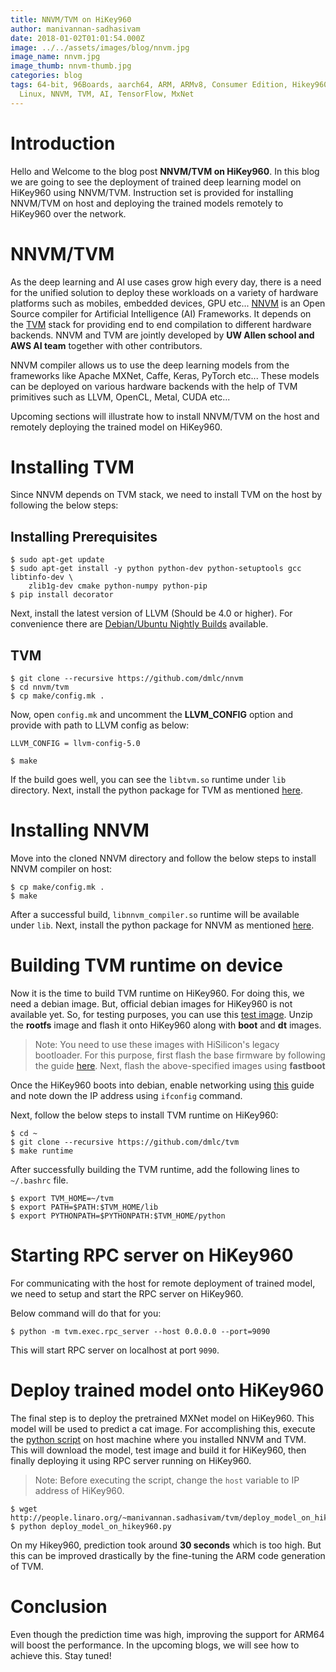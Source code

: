 ```yaml
---
title: NNVM/TVM on HiKey960
author: manivannan-sadhasivam
date: 2018-01-02T01:01:54.000Z
image: ../../assets/images/blog/nnvm.jpg
image_name: nnvm.jpg
image_thumb: nnvm-thumb.jpg
categories: blog
tags: 64-bit, 96Boards, aarch64, ARM, ARMv8, Consumer Edition, Hikey960, Linaro,
  Linux, NNVM, TVM, AI, TensorFlow, MxNet
---
```


# **Introduction**

Hello and Welcome to the blog post **NNVM/TVM on HiKey960**. In this
blog we are going to see the deployment of trained deep learning model
on HiKey960 using NNVM/TVM. Instruction set is provided for installing
NNVM/TVM on host and deploying the trained models remotely to HiKey960
over the network.

# NNVM/TVM

As the deep learning and AI use cases grow high every day, there is a need
for the unified solution to deploy these workloads on a variety of hardware
platforms such as mobiles, embedded devices, GPU etc... [NNVM](https://github.com/dmlc/nnvm)
is an Open Source compiler for Artificial Intelligence (AI) Frameworks.
It depends on the [TVM](https://github.com/dmlc/tvm/tree/52871592db15b0354e706724ee110338fc1bb7bc)
stack for providing end to end compilation to different hardware backends.
NNVM and TVM are jointly developed by **UW Allen school and AWS AI team**
together with other contributors.

NNVM compiler allows us to use the deep learning models from the frameworks
like Apache MXNet, Caffe, Keras, PyTorch etc... These models can be deployed
on various hardware backends with the help of TVM primitives such as LLVM,
OpenCL, Metal, CUDA etc...

Upcoming sections will illustrate how to install NNVM/TVM on the host and
remotely deploying the trained model on HiKey960.

# Installing TVM

Since NNVM depends on TVM stack, we need to install TVM on the host by
following the below steps:

## Installing Prerequisites

```shell
$ sudo apt-get update
$ sudo apt-get install -y python python-dev python-setuptools gcc libtinfo-dev \
    zlib1g-dev cmake python-numpy python-pip
$ pip install decorator
```

Next, install the latest version of LLVM (Should be 4.0 or higher). For convenience
there are [Debian/Ubuntu Nightly Builds](https://apt.llvm.org/) available.

## TVM

```shell
$ git clone --recursive https://github.com/dmlc/nnvm
$ cd nnvm/tvm
$ cp make/config.mk .
```

Now, open `config.mk` and uncomment the **LLVM_CONFIG** option and provide with
path to LLVM config as below:

```shell
LLVM_CONFIG = llvm-config-5.0
```

```shell
$ make
```

If the build goes well, you can see the `libtvm.so` runtime under `lib` directory.
Next, install the python package for TVM as mentioned [here](https://github.com/dmlc/tvm/blob/master/docs/install/index.rst#python-package-installation).

# Installing NNVM

Move into the cloned NNVM directory and follow the below steps to install
NNVM compiler on host:

```shell
$ cp make/config.mk .
$ make
```

After a successful build, `libnnvm_compiler.so` runtime will be available under `lib`.
Next, install the python package for NNVM as mentioned [here](https://github.com/dmlc/nnvm/blob/master/docs/how_to/install.md#python-package-installation).

# Building TVM runtime on device

Now it is the time to build TVM runtime on HiKey960. For doing this, we need
a debian image. But, official debian images for HiKey960 is not available yet.
So, for testing purposes, you can use this [test image](http://people.linaro.org/~guodong.xu/myupload/hikey960/build.debian.0509/).
Unzip the **rootfs** image and flash it onto HiKey960 along with **boot** and
**dt** images.

> Note: You need to use these images with HiSilicon's legacy bootloader. For
> this purpose, first flash the base firmware by following the guide
> [here](https://github.com/96boards-hikey/tools-images-hikey960#base-firmware-files-and-installation).
> Next, flash the above-specified images using **fastboot**

Once the HiKey960 boots into debian, enable networking using [this](https://www.96boards.org/documentation/consumer/dragonboard/dragonboard410c/guides/)
guide and note down the IP address using `ifconfig` command.

Next, follow the below steps to install TVM runtime on HiKey960:

```shell
$ cd ~
$ git clone --recursive https://github.com/dmlc/tvm
$ make runtime
```

After successfully building the TVM runtime, add the following lines
to `~/.bashrc` file.

```shell
$ export TVM_HOME=~/tvm
$ export PATH=$PATH:$TVM_HOME/lib
$ export PYTHONPATH=$PYTHONPATH:$TVM_HOME/python
```

# Starting RPC server on HiKey960

For communicating with the host for remote deployment of trained model, we
need to setup and start the RPC server on HiKey960.

Below command will do that for you:

```shell
$ python -m tvm.exec.rpc_server --host 0.0.0.0 --port=9090
```

This will start RPC server on localhost at port `9090`.

# Deploy trained model onto HiKey960

The final step is to deploy the pretrained MXNet model on HiKey960. This model
will be used to predict a cat image. For accomplishing this, execute the
[python script](http://people.linaro.org/~manivannan.sadhasivam/tvm/deploy_model_on_hikey960.py)
on host machine where you installed NNVM and TVM. This will download the
model, test image and build it for HiKey960, then finally deploying it using
RPC server running on HiKey960.

> Note: Before executing the script, change the `host` variable to IP address
> of HiKey960.

```shell
$ wget http://people.linaro.org/~manivannan.sadhasivam/tvm/deploy_model_on_hikey960.py
$ python deploy_model_on_hikey960.py
```

On my Hikey960, prediction took around **30 seconds** which is too high. But this
can be improved drastically by the fine-tuning the ARM code generation of TVM.

# Conclusion

Even though the prediction time was high, improving the support for ARM64 will
boost the performance. In the upcoming blogs, we will see how to achieve this.
Stay tuned!
